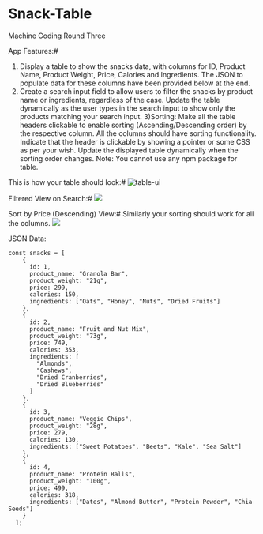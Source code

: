 # Snack-Table
Machine Coding Round Three



App Features:#
1) Display a table to show the snacks data, with columns for ID, Product Name, Product Weight, Price, Calories and Ingredients. The JSON to populate data for these columns have been provided below at the end.
2) Create a search input field to allow users to filter the snacks by product name or ingredients, regardless of the case. Update the table dynamically as the user types in the search input to show only the products matching your search input.
3)Sorting:
Make all the table headers clickable to enable sorting (Ascending/Descending order) by the respective column. All the columns should have sorting functionality.
Indicate that the header is clickable by showing a pointer or some CSS as per your wish.
Update the displayed table dynamically when the sorting order changes.
Note: You cannot use any npm package for table.

This is how your table should look:#
![table-ui](https://res.cloudinary.com/krishanucloud/image/upload/v1687462125/mcr-31_itrp9j.png)

Filtered View on Search:#
![](https://res.cloudinary.com/krishanucloud/image/upload/v1687462124/mcr-32_alchus.png)

Sort by Price (Descending) View:#
Similarly your sorting should work for all the columns.
![](https://res.cloudinary.com/krishanucloud/image/upload/v1687462125/mcr-33_ow7vox.png)



JSON Data:
```
const snacks = [
    {
      id: 1,
      product_name: "Granola Bar",
      product_weight: "21g",
      price: 299,
      calories: 150,
      ingredients: ["Oats", "Honey", "Nuts", "Dried Fruits"]
    },
    {
      id: 2,
      product_name: "Fruit and Nut Mix",
      product_weight: "73g",
      price: 749,
      calories: 353,
      ingredients: [
        "Almonds",
        "Cashews",
        "Dried Cranberries",
        "Dried Blueberries"
      ]
    },
    {
      id: 3,
      product_name: "Veggie Chips",
      product_weight: "28g",
      price: 279,
      calories: 130,
      ingredients: ["Sweet Potatoes", "Beets", "Kale", "Sea Salt"]
    },
    {
      id: 4,
      product_name: "Protein Balls",
      product_weight: "100g",
      price: 499,
      calories: 318,
      ingredients: ["Dates", "Almond Butter", "Protein Powder", "Chia Seeds"]
    }
  ];
```
